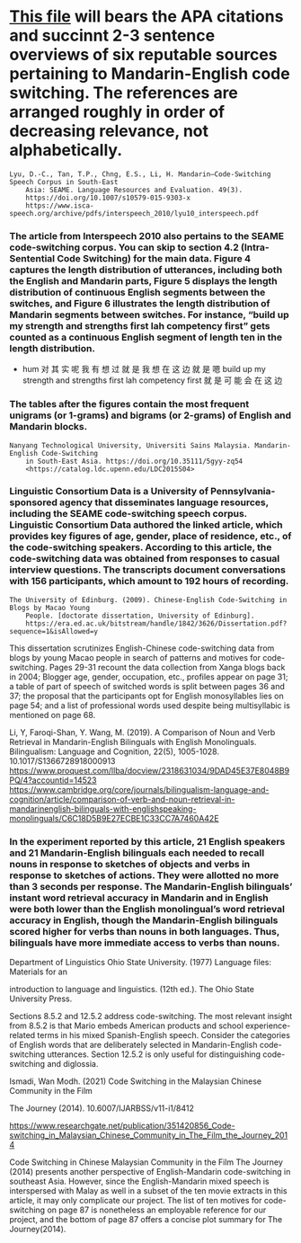 # [This file](https://www.isca-speech.org/archive/pdfs/interspeech_2010/lyu10_interspeech.pdf) will bears the APA citations and succinnt 2-3 sentence overviews of six reputable sources pertaining to Mandarin-English code switching. The references are arranged roughly in order of decreasing relevance, not alphabetically.

```
Lyu, D.-C., Tan, T.P., Chng, E.S., Li, H. Mandarin–Code-Switching Speech Corpus in South-East 
    Asia: SEAME. Language Resources and Evaluation. 49(3). 
    https://doi.org/10.1007/s10579-015-9303-x 
    https://www.isca-speech.org/archive/pdfs/interspeech_2010/lyu10_interspeech.pdf
```

### The article from Interspeech 2010 also pertains to the SEAME code-switching corpus. You can skip to section 4.2 (Intra-Sentential Code Switching) for the main data. Figure 4 captures the length distribution of utterances, including both the English and Mandarin parts, Figure 5 displays the length distribution of continuous English  segments between the switches, and Figure 6 illustrates the length distribution of Mandarin segments between switches. For instance, “build up my strength and strengths first lah competency first” gets counted as a continuous English segment of length ten in the length distribution.

- hum 对 其 实 呢 我 有 想 过 就 是 我 想 在 这 边 就 是 嗯 build up my strength and strengths first lah competency first 就 是 可 能 <v-noise> 会 在 这 边

### The tables after the figures contain the most frequent unigrams (or 1-grams) and bigrams (or 2-grams) of English and Mandarin blocks. 
```
Nanyang Technological University, Universiti Sains Malaysia. Mandarin-English Code-Switching 
    in South-East Asia. https://doi.org/10.35111/5gyy-zq54 
    <https://catalog.ldc.upenn.edu/LDC2015S04>
```
### Linguistic Consortium Data is a University of Pennsylvania-sponsored agency that disseminates language resources, including the SEAME code-switching speech corpus. Linguistic Consortium Data authored the linked article, which provides key figures of age, gender, place of residence, etc., of the code-switching speakers. According to this article, the code-switching data was obtained from responses to casual interview questions. The transcripts document conversations with 156  participants, which amount to 192 hours of recording.
```
The University of Edinburg. (2009). Chinese-English Code-Switching in Blogs by Macao Young 
    People. [doctorate dissertation, University of Edinburg]. 
    https://era.ed.ac.uk/bitstream/handle/1842/3626/Dissertation.pdf?sequence=1&isAllowed=y
```

This dissertation scrutinizes English-Chinese code-switching data from blogs by young Macao people in search of patterns and motives for code-switching. Pages 29-31 recount the data collection from Xanga blogs back in 2004; Blogger age, gender, occupation, etc., profiles appear on page 31; a table of part of speech of switched words is split between pages 36 and 37; the proposal that the participants opt for English monosyllables lies on page 54; and a list of professional words used despite being multisyllabic is mentioned on page 68. 

Li, Y, Faroqi-Shan, Y. Wang, M. (2019).
  A Comparison of Noun and Verb Retrieval in Mandarin-English Bilinguals with English 
  Monolinguals. Bilingualism: Language and Cognition, 22(5), 1005-1028. 
  10.1017/S1366728918000913
  <https://www.proquest.com/llba/docview/2318631034/9DAD45E37E8048B9PQ/4?accountid=14523>
  <https://www.cambridge.org/core/journals/bilingualism-language-and-cognition/article/comparison-of-verb-and-noun-retrieval-in-mandarinenglish-bilinguals-with-englishspeaking-monolinguals/C6C18D5B9E27ECBE1C33CC7A7460A42E>

### In the experiment reported by this article, 21 English speakers and 21 Mandarin-English bilinguals each needed to recall nouns in response to sketches of objects and verbs in response to sketches of actions. They were allotted no more than 3 seconds per response. The Mandarin-English bilinguals’ instant word retrieval accuracy in Mandarin and in English were both lower than the English monolingual’s word retrieval accuracy in English, though the Mandarin-English bilinguals scored higher for verbs than nouns in both languages. Thus, bilinguals have more immediate access to verbs than nouns.


Department of Linguistics Ohio State University. (1977) Language files: Materials for an 

  introduction to language and linguistics. (12th ed.). The Ohio State University Press.

Sections 8.5.2 and 12.5.2 address code-switching. The most relevant insight from 8.5.2 is that Mario embeds American products and school experience-related terms in his mixed Spanish-English speech. Consider the categories of English words that are deliberately selected in Mandarin-English code-switching utterances. Section 12.5.2  is only useful for distinguishing code-switching and diglossia.


Ismadi, Wan Modh. (2021) Code Switching in the Malaysian Chinese Community in the Film 

  The Journey (2014). 10.6007/IJARBSS/v11-i1/8412

  <https://www.researchgate.net/publication/351420856_Code-switching_in_Malaysian_Chinese_Community_in_The_Film_the_Journey_2014>

Code Switching in Chinese Malaysian Community in the Film The Journey (2014) presents another perspective of English-Mandarin code-switching in southeast Asia. However, since the English-Mandarin mixed speech is interspersed with Malay as well in a subset of the ten movie extracts in this article, it may only complicate our project. The list of ten motives for code-switching on page 87 is nonetheless an employable reference for our project, and the bottom of page 87 offers a concise plot summary for The Journey(2014).
